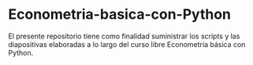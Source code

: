 # Econometria-basica-con-Python
El presente repositorio tiene como finalidad suministrar los scripts y las diapositivas elaboradas a lo largo del curso libre Econometría básica con Python.
